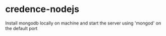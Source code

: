 # credence-nodejs

Install mongodb locally on machine and start the server using 'mongod' on the default port
